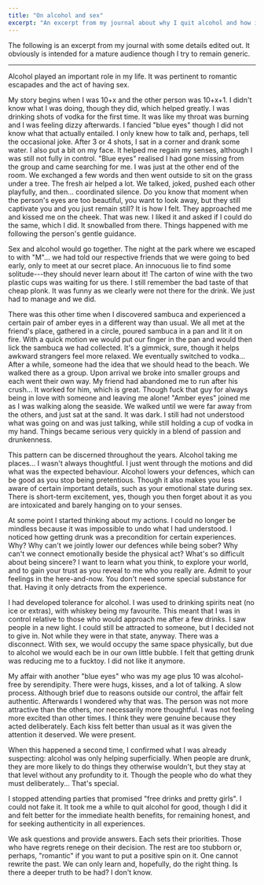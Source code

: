 ```yaml
---
title: "On alcohol and sex"
excerpt: "An excerpt from my journal about why I quit alcohol and how it related to my experiences with sex."
---
```


The following is an excerpt from my journal with some details edited
out.  It obviously is intended for a mature audience though I try to
remain generic.

* * *

Alcohol played an important role in my life.  It was pertinent to
romantic escapades and the act of having sex.

My story begins when I was 10+x and the other person was 10+x+1.  I
didn't know what I was doing, though they did, which helped greatly.  I
was drinking shots of vodka for the first time.  It was like my throat
was burning and I was feeling dizzy afterwards.  I fancied "blue eyes"
though I did not know what that actually entailed.  I only knew how to
talk and, perhaps, tell the occasional joke.  After 3 or 4 shots, I sat
in a corner and drank some water.  I also put a bit on my face.  It
helped me regain my senses, although I was still not fully in control.
"Blue eyes" realised I had gone missing from the group and came
searching for me.  I was just at the other end of the room.  We
exchanged a few words and then went outside to sit on the grass under a
tree.  The fresh air helped a lot.  We talked, joked, pushed each other
playfully, and then...  coordinated silence.  Do you know that moment
when the person's eyes are too beautiful, you want to look away, but
they still captivate you and you just remain still?  It is how I felt.
They approached me and kissed me on the cheek.  That was new.  I liked
it and asked if I could do the same, which I did.  It snowballed from
there.  Things happened with me following the person's gentle guidance.

Sex and alcohol would go together.  The night at the park where we
escaped to with "M"... we had told our respective friends that we were
going to bed early, only to meet at our secret place.  An innocuous lie
to find some solitude---they should never learn about it!  The carton of
wine with the two plastic cups was waiting for us there.  I still
remember the bad taste of that cheap plonk.  It was funny as we clearly
were not there for the drink.  We just had to manage and we did.

There was this other time when I discovered sambuca and experienced a
certain pair of amber eyes in a different way than usual.  We all met at
the friend's place, gathered in a circle, poured sambuca in a pan and
lit it on fire.  With a quick motion we would put our finger in the pan
and would then lick the sambuca we had collected.  It's a gimmick, sure,
though it helps awkward strangers feel more relaxed.  We eventually
switched to vodka...  After a while, someone had the idea that we should
head to the beach.  We walked there as a group.  Upon arrival we broke
into smaller groups and each went their own way.  My friend had
abandoned me to run after his crush...  It worked for him, which is
great.  Though fuck that guy for always being in love with someone and
leaving me alone!  "Amber eyes" joined me as I was walking along the
seaside.  We walked until we were far away from the others, and just sat
at the sand.  It was dark.  I still had not understood what was going on
and was just talking, while still holding a cup of vodka in my hand.
Things became serious very quickly in a blend of passion and
drunkenness.

This pattern can be discerned throughout the years.  Alcohol taking me
places...  I wasn't always thoughtful.  I just went through the motions
and did what was the expected behaviour.  Alcohol lowers your defences,
which can be good as you stop being pretentious.  Though it also makes
you less aware of certain important details, such as your emotional
state during sex.  There is short-term excitement, yes, though you then
forget about it as you are intoxicated and barely hanging on to your
senses.

At some point I started thinking about my actions.  I could no longer be
mindless because it was impossible to undo what I had understood.  I
noticed how getting drunk was a precondition for certain experiences.
Why?  Why can't we jointly lower our defences while being sober?  Why
can't we connect emotionally beside the physical act?  What's so
difficult about being sincere?  I want to learn what you think, to
explore your world, and to gain your trust as you reveal to me who you
really are.  Admit to your feelings in the here-and-now.  You don't need
some special substance for that.  Having it only detracts from the
experience.

I had developed tolerance for alcohol.  I was used to drinking spirits
neat (no ice or extras), with whiskey being my favourite.  This meant
that I was in control relative to those who would approach me after a
few drinks.  I saw people in a new light.  I could still be attracted to
someone, but I decided not to give in.  Not while they were in that
state, anyway.  There was a disconnect.  With sex, we would occupy the
same space physically, but due to alcohol we would each be in our own
little bubble.  I felt that getting drunk was reducing me to a fucktoy.
I did not like it anymore.

My affair with another "blue eyes" who was my age plus 10 was
alcohol-free by serendipity.  There were hugs, kisses, and a lot of
talking.  A slow process.  Although brief due to reasons outside our
control, the affair felt authentic.  Afterwards I wondered why that was.
The person was not more attractive than the others, nor necessarily more
thoughtful.  I was not feeling more excited than other times.  I think
they were genuine because they acted deliberately.  Each kiss felt
better than usual as it was given the attention it deserved.  We were
present.

When this happened a second time, I confirmed what I was already
suspecting: alcohol was only helping superficially.  When people are
drunk, they are more likely to do things they otherwise wouldn't, but
they stay at that level without any profundity to it.  Though the people
who do what they must deliberately...  That's special.

I stopped attending parties that promised "free drinks and pretty
girls".  I could not fake it.  It took me a while to quit alcohol for
good, though I did it and felt better for the immediate health benefits,
for remaining honest, and for seeking authenticity in all experiences.

We ask questions and provide answers.  Each sets their priorities.
Those who have regrets renege on their decision.  The rest are too
stubborn or, perhaps, "romantic" if you want to put a positive spin on
it.  One cannot rewrite the past.  We can only learn and, hopefully, do
the right thing.  Is there a deeper truth to be had?  I don't know.
